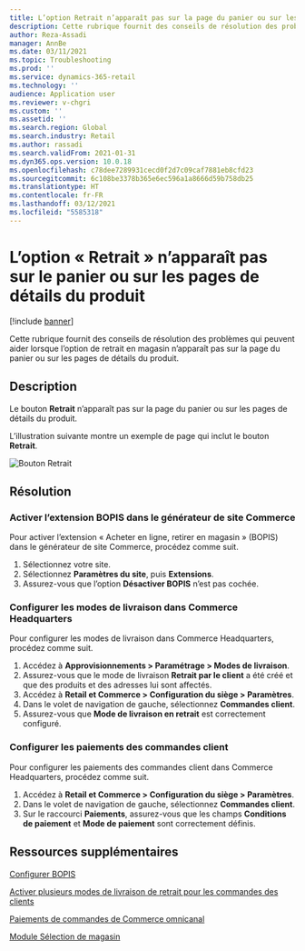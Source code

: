 ```yaml
---
title: L’option Retrait n’apparaît pas sur la page du panier ou sur les pages de détails du produit
description: Cette rubrique fournit des conseils de résolution des problèmes qui peuvent aider lorsque l’option de retrait en magasin n’apparaît pas sur la page du panier ou sur les pages de détails du produit.
author: Reza-Assadi
manager: AnnBe
ms.date: 03/11/2021
ms.topic: Troubleshooting
ms.prod: ''
ms.service: dynamics-365-retail
ms.technology: ''
audience: Application user
ms.reviewer: v-chgri
ms.custom: ''
ms.assetid: ''
ms.search.region: Global
ms.search.industry: Retail
ms.author: rassadi
ms.search.validFrom: 2021-01-31
ms.dyn365.ops.version: 10.0.18
ms.openlocfilehash: c78dee7289931cecd0f2d7c09caf7881eb8cfd23
ms.sourcegitcommit: 6c108be3378b365e6ec596a1a8666d59b758db25
ms.translationtype: HT
ms.contentlocale: fr-FR
ms.lasthandoff: 03/12/2021
ms.locfileid: "5585318"
---
```

# <a name="pick-this-up-option-doesnt-appear-on-cart-or-product-details-pages"></a>L’option « Retrait » n’apparaît pas sur le panier ou sur les pages de détails du produit

[!include [banner](../../includes/banner.md)]

Cette rubrique fournit des conseils de résolution des problèmes qui peuvent aider lorsque l’option de retrait en magasin n’apparaît pas sur la page du panier ou sur les pages de détails du produit.

## <a name="description"></a>Description 

Le bouton **Retrait** n’apparaît pas sur la page du panier ou sur les pages de détails du produit.

L’illustration suivante montre un exemple de page qui inclut le bouton **Retrait**.

![Bouton Retrait](media/pickup-button-missing.jpg)

## <a name="resolution"></a>Résolution

### <a name="enable-the-bopis-extension-in-commerce-site-builder"></a>Activer l’extension BOPIS dans le générateur de site Commerce

Pour activer l’extension « Acheter en ligne, retirer en magasin » (BOPIS) dans le générateur de site Commerce, procédez comme suit.

1. Sélectionnez votre site.
1. Sélectionnez **Paramètres du site**, puis **Extensions**.
1. Assurez-vous que l’option **Désactiver BOPIS** n’est pas cochée.

### <a name="configure-modes-of-delivery-in-commerce-headquarters"></a>Configurer les modes de livraison dans Commerce Headquarters

Pour configurer les modes de livraison dans Commerce Headquarters, procédez comme suit.

1. Accédez à **Approvisionnements \> Paramétrage \> Modes de livraison**.
1. Assurez-vous que le mode de livraison **Retrait par le client** a été créé et que des produits et des adresses lui sont affectés.
1. Accédez à **Retail et Commerce \> Configuration du siège \> Paramètres**.
1. Dans le volet de navigation de gauche, sélectionnez **Commandes client**.
1. Assurez-vous que **Mode de livraison en retrait** est correctement configuré.

### <a name="configure-customer-orders-payments"></a>Configurer les paiements des commandes client

Pour configurer les paiements des commandes client dans Commerce Headquarters, procédez comme suit.

1. Accédez à **Retail et Commerce \> Configuration du siège \> Paramètres**.
1. Dans le volet de navigation de gauche, sélectionnez **Commandes client**.
1. Sur le raccourci **Paiements**, assurez-vous que les champs **Conditions de paiement** et **Mode de paiement** sont correctement définis.

## <a name="additional-resources"></a>Ressources supplémentaires

[Configurer BOPIS](../cpe-bopis.md)

[Activer plusieurs modes de livraison de retrait pour les commandes des clients](../multiple-pickup-modes.md)

[Paiements de commandes de Commerce omnicanal](../dev-itpro/commerce-payments.md)

[Module Sélection de magasin](../store-selector.md)
